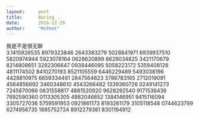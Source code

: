 ```yaml
---
layout:     post
title:      Boring ..
date:       2016-12-29
author:     "McPoet"
---
```


我是不是很无聊<br>
3.1415926535 8979323846 2643383279 5028841971 6939937510<br>
  5820974944 5923078164 0628620899 8628034825 3421170679
  8214808651 3282306647 0938446095 5058223172 5359408128
  4811174502 8410270193 8521105559 6446229489 5493038196
  4428810975 6659334461 2847564823 3786783165 2712019091
  4564856692 3460348610 4543266482 1339360726 0249141273
  7245870066 0631558817 4881520920 9628292540 9171536436
  7892590360 0113305305 4882046652 1384146951 9415116094
  3305727036 5759591953 0921861173 8193261179 3105118548
  0744623799 6274956735 1885752724 8912279381 8301194912
